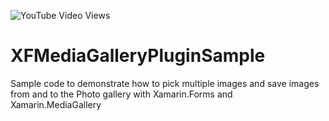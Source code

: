 ![YouTube Video Views](https://img.shields.io/youtube/views/8JvgnlHVyrI?style=social)

# XFMediaGalleryPluginSample
Sample code to demonstrate how to pick multiple images and save images from and to the Photo gallery with Xamarin.Forms and Xamarin.MediaGallery
